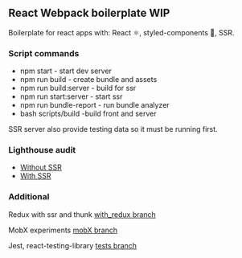 ## React Webpack boilerplate WIP

Boilerplate for react apps with: React ⚛️, styled-components 💅, SSR.

### Script commands
+ npm start - start dev server
+ npm run build - create bundle and assets
+ npm run build:server - build for ssr
+ npm run start:server - start ssr
+ npm run bundle-report - run bundle analyzer
+ bash scripts/build -build front and server

SSR server also provide testing data so it must be running first.

### Lighthouse audit
+ [Without SSR](https://s.mail.ru/Giz9/rdPVNA2Gj)
+ [With SSR](https://s.mail.ru/5Xdg/L5V22pmk2)

### Additional
Redux with ssr and thunk [with_redux branch](https://github.com/akashuba/react-boilerplate/tree/with_redux)

MobX experiments [mobX branch](https://github.com/akashuba/react-boilerplate/tree/mobX)

Jest, react-testing-library [tests branch](https://github.com/akashuba/react-boilerplate/tree/tests)
